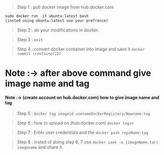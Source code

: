 > Step 1 : pull docker image from hub.docker.com
```javascript
sudo docker run -it ubuntu:latest bash
(insted using ubuntu:latest use your prefrence)
```

> Step 2 : do your modifications in docker.

> Step 3 : `exit`

> Step 4 : convert docker container into image and save it `docker commit (containerID)`

# Note :-> after above command give image name and tag

#### Note :-> (create account on hub.docker.com) how to give image name and tag
> Step 5 : `docker tag imageid usenameDockerRegistory/Newname:tag`

> Step 6 : how to upload on (hub.docker.com) `docker login`

> Step 7 : Enter user credentials and the `docker push repoName:tag`

> Step 8 : insted of doing step 6, 7 use `docker save -o (imageName.tar) imagename` and share it.